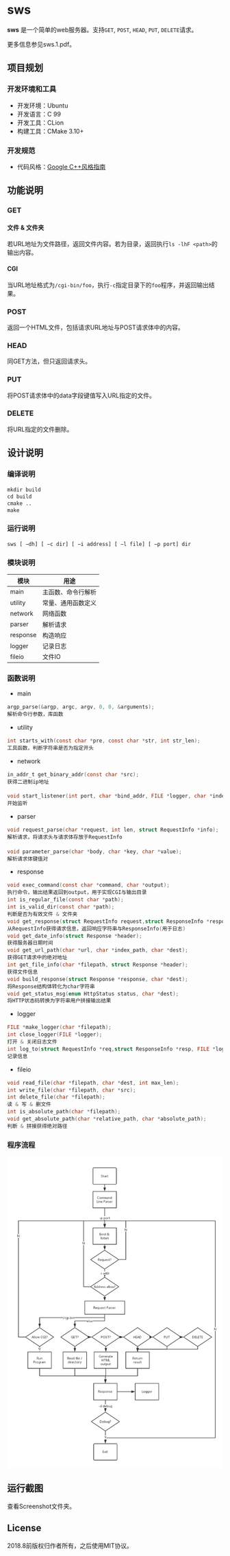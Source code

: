  sws
============
**sws** 是一个简单的web服务器。支持`GET`, `POST`, `HEAD`, `PUT`, `DELETE`请求。

更多信息参见sws.1.pdf。

## 项目规划
### 开发环境和工具
+ 开发环境：Ubuntu
+ 开发语言：C 99
+ 开发工具：CLion
+ 构建工具：CMake 3.10+
### 开发规范
+ 代码风格：[Google C++风格指南](http://zh-google-styleguide.readthedocs.io/en/latest/google-cpp-styleguide/)
## 功能说明
### GET
#### 文件 & 文件夹
若URL地址为文件路径，返回文件内容。若为目录，返回执行`ls -lhF <path>`的输出内容。
#### CGI
当URL地址格式为`/cgi-bin/foo`，执行`-c`指定目录下的`foo`程序，并返回输出结果。
### POST
返回一个HTML文件，包括请求URL地址与POST请求体中的内容。
### HEAD
同GET方法，但只返回请求头。
### PUT
将POST请求体中的data字段键值写入URL指定的文件。
### DELETE
将URL指定的文件删除。
## 设计说明
### 编译说明
```shell
mkdir build
cd build
cmake ..
make
```
### 运行说明
```shell
sws [ −dh] [ −c dir] [ −i address] [ −l file] [ −p port] dir
```
### 模块说明

| 模块   | 用途               |
| -------- | ------------------ |
| main     | 主函数、命令行解析 |
| utility  | 常量、通用函数定义 |
| network  | 网络函数           |
| parser   | 解析请求           |
| response | 构造响应           |
| logger   | 记录日志           |
| fileio   | 文件IO             |

### 函数说明
+ main
```c
argp_parse(&argp, argc, argv, 0, 0, &arguments);
解析命令行参数，库函数
```
+ utility
```c
int starts_with(const char *pre, const char *str, int str_len);
工具函数，判断字符串是否为指定开头
```
+ network
```c
in_addr_t get_binary_addr(const char *src);
获得二进制ip地址

void start_listener(int port, char *bind_addr, FILE *logger, char *index_path, char *cgi_path, int debug);
开始监听
```
+ parser
```c
void request_parse(char *request, int len, struct RequestInfo *info);
解析请求，将请求头与请求体存放于RequestInfo

void parameter_parse(char *body, char *key, char *value);
解析请求体键值对
```
+ response
```c
void exec_command(const char *command, char *output);
执行命令，输出结果返回到output，用于实现CGI与输出目录
int is_regular_file(const char *path);
int is_valid_dir(const char *path);
判断是否为有效文件 & 文件夹
void get_response(struct RequestInfo request,struct ResponseInfo *response_info, char *response, char *index_path, char *cgi_path);
从RequestInfo获得请求信息，返回响应字符串与ResponseInfo(用于日志)
void get_date_info(struct Response *header);
获得服务器日期时间
void get_url_path(char *url, char *index_path, char *dest);
获得GET请求中的绝对地址
int get_file_info(char *filepath, struct Response *header);
获得文件信息
void build_response(struct Response *response, char *dest);
将Response结构体转化为char字符串
void get_status_msg(enum HttpStatus status, char *dest);
将HTTP状态码转换为字符串用户拼接输出结果
```
+ logger
```c
FILE *make_logger(char *filepath);
int close_logger(FILE *logger);
打开 & 关闭日志文件
int log_to(struct RequestInfo *req,struct ResponseInfo *resp, FILE *logger) ;
记录信息
```
+ fileio
```c
void read_file(char *filepath, char *dest, int max_len);
int write_file(char *filepath, char *src);
int delete_file(char *filepath);
读 & 写 & 删文件
int is_absolute_path(char *filepath);
void get_absolute_path(char *relative_path, char *absolute_path);
判断 & 拼接获得绝对路径
```
### 程序流程
![Flowchart](flowchart.png)
## 运行截图
查看Screenshot文件夹。
## License
2018.8前版权归作者所有，之后使用MIT协议。
